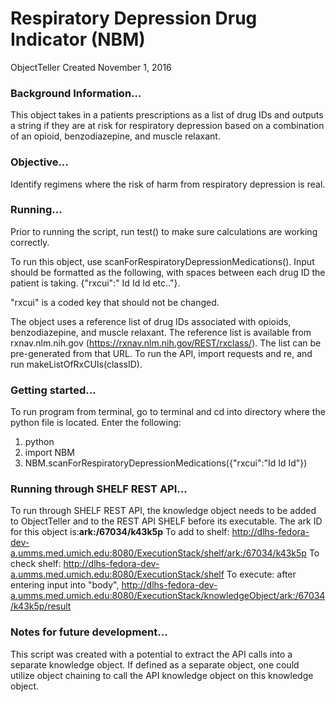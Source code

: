 # Respiratory Depression Drug Indicator (NBM)
ObjectTeller
Created November 1, 2016

### Background Information...
This object takes in a patients prescriptions as a list of drug IDs and outputs a string if they are at risk for respiratory depression based on a combination of an opioid, benzodiazepine, and muscle relaxant.

### Objective...
Identify regimens where the risk of harm from respiratory depression is real.

### Running...
Prior to running the script, run test() to make sure calculations are working correctly.

To run this object, use scanForRespiratoryDepressionMedications(). Input should be formatted as the following, with spaces between each drug ID the patient is taking.
 	{"rxcui":" Id Id Id etc.."}.

"rxcui" is a coded key that should not be changed.

The object uses a reference list of drug IDs associated with opioids, benzodiazepine, and muscle relaxant. The reference list is available from rxnav.nlm.nih.gov (https://rxnav.nlm.nih.gov/REST/rxclass/). The list can be pre-generated from that URL. To run the API, import requests and re, and run makeListOfRxCUIs(classID).

### Getting started...
  To run program from terminal, go to terminal and cd into directory where the python file is located. Enter the following:
  1. python
  2. import NBM
  3. NBM.scanForRespiratoryDepressionMedications({"rxcui":"Id Id Id"})

### Running through SHELF REST API...
To run through SHELF REST API, the knowledge object needs to be added to ObjectTeller and to the REST API SHELF before its executable.
The ark ID for this object is:**ark:/67034/k43k5p**
    To add to shelf: http://dlhs-fedora-dev-a.umms.med.umich.edu:8080/ExecutionStack/shelf/ark:/67034/k43k5p
    To check shelf: http://dlhs-fedora-dev-a.umms.med.umich.edu:8080/ExecutionStack/shelf
    To execute: after entering input into "body", http://dlhs-fedora-dev-a.umms.med.umich.edu:8080/ExecutionStack/knowledgeObject/ark:/67034/k43k5p/result

### Notes for future development...
This script was created with a potential to extract the API calls into a separate knowledge object. If defined as a separate object, one could utilize object chaining to call the API knowledge object on this knowledge object.
